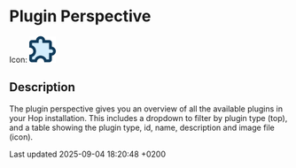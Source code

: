 <div id="header">

# Plugin Perspective

</div>

<div id="content">

<div id="preamble">

<div class="sectionbody">

<div class="paragraph">

Icon: <span class="image">![plugin](/images/icons/plugin.svg)</span>

</div>

</div>

</div>

<div class="sect1">

## Description

<div class="sectionbody">

<div class="paragraph">

The plugin perspective gives you an overview of all the available plugins in your Hop installation. This includes a dropdown to filter by plugin type (top), and a table showing the plugin type, id, name, description and image file (icon).

</div>

</div>

</div>

</div>

<div id="footer">

<div id="footer-text">

Last updated 2025-09-04 18:20:48 +0200

</div>

</div>
